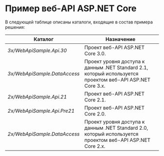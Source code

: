 # <a name="aspnet-core-web-api-samples"></a>Пример веб-API ASP.NET Core

В следующей таблице описаны каталоги, входящие в состав примера решения:

| Каталог                   | Назначение |
|-----------------------------|------------------------------------------------------------|
| *3x/WebApiSample.Api.30*    | Проект веб-API ASP.NET Core 3.0.                       |
| *3x/WebApiSample.DataAccess*| Проект уровня доступа к данным .NET Standard 2.1, который используется проектом веб-API ASP.NET Core 3.x.|
| *2x/WebApiSample.Api.21*    | Проект веб-API ASP.NET Core 2.1.                         |
| *2x/WebApiSample.Api.Pre21* | Проект веб-API ASP.NET Core 2.0.                         |
| *2x/WebApiSample.DataAccess*| Проект уровня доступа к данным .NET Standard 2.0, который используется проектом веб-API ASP.NET Core 2.x.|
